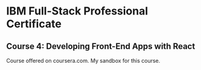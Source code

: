 # IBM Full-Stack Professional Certificate

## Course 4: Developing Front-End Apps with React

Course offered on coursera.com. My sandbox for this course.

